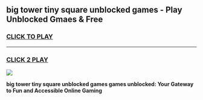 
## big tower tiny square unblocked games - Play Unblocked Gmaes & Free
<h3>
<a href="https://news.freeplayer.one?title=big_tower_tiny_square_unblocked_games&ref=16F">CLICK TO PLAY</a></h3>
<hr>

<h3>
<a href="https://news.freeplayer.one?title=big_tower_tiny_square_unblocked_games&ref=16F">CLICK 2 PLAY</a>
  
</h3>

<a href="https://news.freeplayer.one?title=big_tower_tiny_square_unblocked_games&ref=16F/"><img src="https://clearcache.store/games.png"></a>


**big tower tiny square unblocked games games unblocked: Your Gateway to Fun and Accessible Online Gaming**
